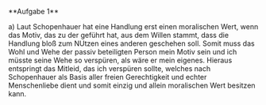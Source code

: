 \*\*Aufgabe 1\*\*



a) Laut Schopenhauer hat eine Handlung erst einen moralischen Wert, wenn das Motiv, das zu der geführt hat, aus dem Willen stammt, dass die Handlung bloß zum NUtzen eines anderen geschehen soll. Somit muss das Wohl und Wehe der passiv beteiligten Person mein Motiv sein und ich müsste seine Wehe so verspüren, als wäre er mein eigenes. Hieraus entspringt das Mitleid, das ich verspüren sollte, welches nach Schopenhauer als Basis aller freien Gerechtigkeit und echter Menschenliebe dient und somit einzig und allein moralischen Wert besitzen kann.

